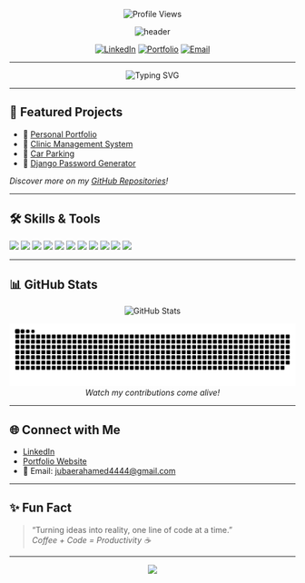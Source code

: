 <p align="center">
  <img src="https://komarev.com/ghpvc/?username=jubaer-bhuiyan&label=Profile%20views&color=0e75b6&style=flat" alt="Profile Views" />
</p>

<!-- Profile Banner -->
<p align="center">
  <img src="https://capsule-render.vercel.app/api?type=waving&color=0:4F8A8B,100:8FD6E1&height=200&section=header&text=Hi!%20I'm%20Jubaer%20Ahamed%20Bhuiyan&fontSize=40&animation=fadeIn&fontAlignY=40" alt="header"/>
</p>

<p align="center">
  <a href="https://www.linkedin.com/in/jubaer-ahamed-bhuiyan/"><img src="https://img.shields.io/badge/LinkedIn-blue?logo=linkedin&logoColor=white" alt="LinkedIn"></a>
  <a href="https://jubaerbhuiyan2001.pythonanywhere.com"><img src="https://img.shields.io/badge/Portfolio-4F8A8B?logo=githubpages&logoColor=white" alt="Portfolio"></a>
  <a href="mailto:jubaerahamed4444@gmail.com"><img src="https://img.shields.io/badge/Email-EA4335?logo=gmail&logoColor=white" alt="Email"></a>
</p>

---

<div align="center">
  <img src="https://readme-typing-svg.demolab.com?font=Fira+Code&size=22&pause=1000&color=4F8A8B&width=435&center=true&lines=Aspirant%2C+Learner%2C+Student+at+IUBAT;Python+Django+Developer;Backend+Enthusiast;Always+Learning+%26+Building" alt="Typing SVG" />
</div>

---

## 🚩 Featured Projects

- 🔗 [Personal Portfolio](https://github.com/jubaer-bhuiyan/personal-portfolio)
- 🔗 [Clinic Management System](https://github.com/jubaer-bhuiyan/clinic-management-system)
- 🔗 [Car Parking](https://github.com/jubaer-bhuiyan/car-parking)
- 🔗 [Django Password Generator](https://github.com/jubaer-bhuiyan/django-password-generator)

*Discover more on my [GitHub Repositories](https://github.com/jubaer-bhuiyan?tab=repositories)!*

---

## 🛠️ Skills & Tools

<p>
  <img src="https://img.shields.io/badge/Python-3776AB?style=for-the-badge&logo=python&logoColor=white"/>
  <img src="https://img.shields.io/badge/Django-092E20?style=for-the-badge&logo=django&logoColor=white"/>
  <img src="https://img.shields.io/badge/PHP-777BB4?style=for-the-badge&logo=php&logoColor=white"/>
  <img src="https://img.shields.io/badge/C-00599C?style=for-the-badge&logo=c&logoColor=white"/>
  <img src="https://img.shields.io/badge/C++-00599C?style=for-the-badge&logo=c%2B%2B&logoColor=white"/>
  <img src="https://img.shields.io/badge/Java-007396?style=for-the-badge&logo=java&logoColor=white"/>
  <img src="https://img.shields.io/badge/C%23-239120?style=for-the-badge&logo=c-sharp&logoColor=white"/>
  <img src="https://img.shields.io/badge/HTML5-E34F26?style=for-the-badge&logo=html5&logoColor=white"/>
  <img src="https://img.shields.io/badge/CSS3-1572B6?style=for-the-badge&logo=css3&logoColor=white"/>
  <img src="https://img.shields.io/badge/Git-F05032?style=for-the-badge&logo=git&logoColor=white"/>
  <img src="https://img.shields.io/badge/VS%20Code-007ACC?style=for-the-badge&logo=visual-studio-code&logoColor=white"/>
</p>

---

## 📊 GitHub Stats

<p align="center">
  <img src="https://github-readme-stats.vercel.app/api?username=jubaer-bhuiyan&show_icons=true&theme=sea&hide_title=true" alt="GitHub Stats" />
</p>

<!-- Fallback static stats for reliability
<p align="center">
  <a href="https://github.com/jubaer-bhuiyan">
    <img src="https://github-profile-summary-cards.vercel.app/api/cards/profile-details?username=jubaer-bhuiyan&theme=sea" alt="GitHub Profile Details"/>
  </a>
</p>
-->

<!-- Snake Contribution Graph -->
<p align="center">
  <img src="https://raw.githubusercontent.com/Platane/snk/output/github-contribution-grid-snake.svg" alt="snake animation" style="max-width: 100%;">
  <br>
  <em>Watch my contributions come alive!</em>
</p>

---

## 🌐 Connect with Me

- [LinkedIn](https://www.linkedin.com/in/jubaer-ahamed-bhuiyan/)
- [Portfolio Website](https://baerbhuiyan2001.pythonanywhere.com)
- 📧 Email: jubaerahamed4444@gmail.com

---

## ✨ Fun Fact

> “Turning ideas into reality, one line of code at a time.”  
> _Coffee + Code = Productivity ☕_

---

<p align="center">
  <img src="https://capsule-render.vercel.app/api?type=waving&color=0:4F8A8B,100:8FD6E1&height=120&section=footer"/>
</p>
